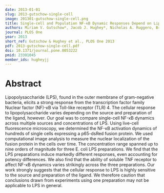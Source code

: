 ```yaml
---
date: 2013-01-01
slug: 2013-gutschow-single-cell
image: 201301-gutschow-single-cell.png
title: Single-cell and Population NF-κB Dynamic Responses Depend on Lipopolysaccharide Preparation
authors: Miriam V. Gutschow*, Jacob J. Hughey*, Nicholas A. Ruggero, Bryce T. Bajar, Sean D. Valle, Markus W. Covert (*equal contribution)
journal: PLOS One
year: 2013
short_ref: Gutschow & Hughey et al., PLOS One 2013
pdf: 2013-gutschow-single-cell.pdf
doi: 10.1371/journal.pone.0053222
pmid: 23301045
member_ids: hugheyjj
---
```


# Abstract

Lipopolysaccharide (LPS), found in the outer membrane of gram-negative bacteria, elicits a strong response from the transcription factor family Nuclear factor (NF)-κB via Toll-like receptor (TLR) 4. The cellular response to lipopolysaccharide varies depending on the source and preparation of the ligand, however. Our goal was to compare single-cell NF-κB dynamics across multiple sources and concentrations of LPS. Using live-cell fluorescence microscopy, we determined the NF-κB activation dynamics of hundreds of single cells expressing a p65-dsRed fusion protein. We used computational image analysis to measure the nuclear localization of the fusion protein in the cells over time. The concentration range spanned up to nine orders of magnitude for three E. coli LPS preparations. We find that the LPS preparations induce markedly different responses, even accounting for potency differences. We also find that the ability of soluble TNF receptor to affect NF-κB dynamics varies strikingly across the three preparations. Our work strongly suggests that the cellular response to LPS is highly sensitive to the source and preparation of the ligand. We therefore caution that conclusions drawn from experiments using one preparation may not be applicable to LPS in general.
